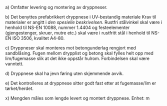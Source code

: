 a) Omfatter levering og montering av dryppneser.

b) Det benyttes prefabrikkert dryppnese i UV-bestandig materiale Krav til materialer er angitt i *den spesielle beskrivelsen*.
Rustfri stålvinkel skal være i henhold til NS-EN 10088, nummer 1.4404 og festeelementer (gjengestenger, skruer, mutre etc.) skal være i rustfritt stål i henhold til NS-EN ISO 3506, kvalitet A4-80.

c) Dryppneser skal monteres mot betongunderlag rengjort med sandblåsing. Fugen mellom drypplist og betong skal fylles helt opp med lim/fugemasse slik at det ikke oppstår hulrom. Forbindelsen skal være vanntett.

d) Dryppnese skal ha jevn føring uten skjemmende avvik.

e) Det kontrolleres at dryppnese sitter godt fast etter at fugemasse/lim er tørket/herdet.

x) Mengden måles som lengde levert og montert dryppnese. Enhet: m

